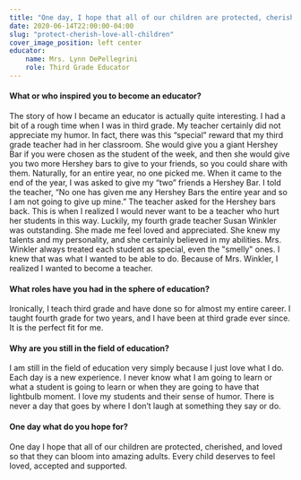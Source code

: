 ```yaml
---
title: "One day, I hope that all of our children are protected, cherished, and loved"
date: 2020-06-14T22:00:00-04:00
slug: "protect-cherish-love-all-children"
cover_image_position: left center
educator:
    name: Mrs. Lynn DePellegrini
    role: Third Grade Educator
---
```


#### What or who inspired you to become an educator?

The story of how I became an educator is actually quite interesting.  I had a bit of a rough time when I was in third grade. My teacher certainly did not appreciate my humor. In fact, there was this “special” reward  that my third grade teacher had in her classroom.  She would give you a giant Hershey Bar if you were chosen as the student of the week, and then she would give you two more Hershey bars to give to your friends, so you could share with them. Naturally, for an entire year, no one picked me. When it came to the end of the year, I was asked to give my “two” friends a Hershey Bar. I told the teacher, “No one has given me any Hershey Bars the entire year and so I am not going to give up mine.” The teacher asked for the Hershey bars back. This is when I realized I would never want to be a teacher who hurt her students in this way. Luckily, my fourth grade teacher Susan Winkler was outstanding. She made me feel loved and appreciated. She knew my talents and my personality, and she certainly believed in my abilities.  Mrs. Winkler always treated each student as special, even the "smelly" ones. I knew that was what I wanted to be able to do. Because of Mrs. Winkler, I realized I wanted to become a teacher.

#### What roles have you had in the sphere of education?

Ironically, I teach third grade and have done so for almost my entire career. I taught fourth grade for two years, and I have been at third grade ever since. It is the perfect fit for me.

#### Why are you still in the field of education?

I am still in the field of education very simply because I just love what I do. Each day is a new experience. I never know what I am going to learn or what a student is going to learn or when they are going to have that lightbulb moment. I love my students and their sense of humor. There is never a day that goes by where I don’t laugh at something they say or do.

#### One day what do you hope for?

One day I hope that all of our children are protected, cherished, and loved so that they can bloom into amazing adults. Every child deserves to feel loved, accepted and supported.
